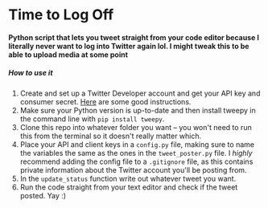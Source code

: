# Time to Log Off
#### Python script that lets you tweet straight from your code editor because I literally never want to log into Twitter again lol. I might tweak this to be able to upload media at some point

##### How to use it

1) Create and set up a Twitter Developer account and get your API key and consumer secret. [Here](https://developer.twitter.com/en/docs/twitter-api/getting-started/getting-access-to-the-twitter-api) are some good instructions.
2) Make sure your Python version is up-to-date and then install tweepy in the command line with ```pip install tweepy```.
3) Clone this repo into whatever folder you want – you won't need to run this from the terminal so it doesn't really matter which.
4) Place your API and client keys in a ```config.py``` file, making sure to name the variables the same as the ones in the ```tweet_poster.py``` file. I <em>highly</em> recommend adding the config file to a ```.gitignore``` file, as this contains private information about the Twitter account you'll be posting from.
5) In the ```update_status``` function write out whatever tweet you want. 
6) Run the code straight from your text editor and check if the tweet posted. Yay :)

